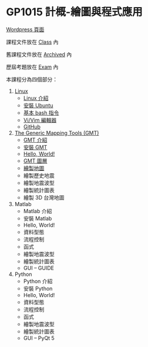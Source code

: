 # GP1015 計概-繪圖與程式應用

[Wordpress 頁面](https://jimmylab.wordpress.com/gp1015/)

課程文件放在 [Class](Class) 內

舊課程文件放在 [Archived](Archcived) 內

歷屆考題放在 [Exam](Exam) 內

本課程分為四個部分：

1. [Linux](https://jimmylab.wordpress.com/gp1015/linux/)
   - [Linux 介紹](https://jimmylab.wordpress.com/gp1015/linux/about-linux/)
   - [安裝 Ubuntu](https://jimmylab.wordpress.com/gp1015/linux/install-ubuntu/)
   - [基本 bash 指令](https://jimmylab.wordpress.com/gp1015/linux/linux-command/)
   - [Vi/Vim 編輯器](https://jimmylab.wordpress.com/gp1015/linux/vi/)
   - [GitHub](https://jimmylab.wordpress.com/gp1015/linux/github/)
2. [The Generic Mapping Tools (GMT)](https://jimmylab.wordpress.com/gp1015/gmt/)
   - [GMT 介紹](https://jimmylab.wordpress.com/gp1015/gmt/about-gmt/)
   - [安裝 GMT](https://jimmylab.wordpress.com/gp1015/gmt/install-gmt/)
   - [Hello, World!](https://jimmylab.wordpress.com/gp1015/gmt/gmt-hello-world/)
   - [GMT 圖層](https://jimmylab.wordpress.com/gp1015/gmt/gmt-layer/)
   - [繪製地圖](https://jimmylab.wordpress.com/gp1015/gmt/gmt-plot-map/)
   - 繪製歷史地震
   - 繪製地震波型
   - 繪製統計圖表
   - 繪製 3D 台灣地圖
3. Matlab
   - Matlab 介紹
   - 安裝 Matlab
   - Hello, World!
   - 資料型態
   - 流程控制
   - 函式
   - 繪製地震波型
   - 繪製統計圖表
   - GUI – GUIDE
4. Python
   - Python 介紹
   - 安裝 Python
   - Hello, World!
   - 資料型態
   - 流程控制
   - 函式
   - 繪製地震波型
   - 繪製統計圖表
   - GUI – PyQt 5
